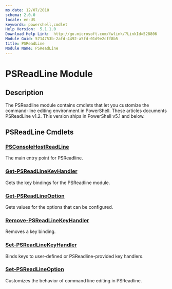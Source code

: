 ```yaml
---
ms.date: 12/07/2018
schema: 2.0.0
locale: en-US
keywords: powershell,cmdlet
Help Version:  5.1.1.0
Download Help Link:  http://go.microsoft.com/fwlink/?LinkId=528806
Module Guid: 5714753b-2afd-4492-a5fd-01d9e2cff8b5
title: PSReadLine
Module Name: PSReadLine
---
```


# PSReadLine Module

## Description

The PSReadline module contains cmdlets that let you customize the command-line editing environment
in PowerShell. These articles documents PSReadLine v1.2. This version ships in PowerShell v5.1 and below.

## PSReadLine Cmdlets

### [PSConsoleHostReadLine](PSConsoleHostReadLine.md)
The main entry point for PSReadline.

### [Get-PSReadLineKeyHandler](Get-PSReadLineKeyHandler.md)
Gets the key bindings for the PSReadline module.

### [Get-PSReadLineOption](Get-PSReadLineOption.md)
Gets values for the options that can be configured.

### [Remove-PSReadLineKeyHandler](Remove-PSReadlineKeyHandler.md)
Removes a key binding.

### [Set-PSReadLineKeyHandler](Set-PSReadLineKeyHandler.md)
Binds keys to user-defined or PSReadline-provided key handlers.

### [Set-PSReadLineOption](Set-PSReadLineOption.md)
Customizes the behavior of command line editing in PSReadline.